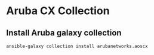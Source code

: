 # Aruba CX Collection

## Install Aruba galaxy collection
`ansible-galaxy collection install arubanetworks.aoscx`


